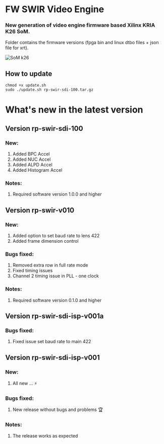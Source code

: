 # FW SWIR Video Engine
### New generation of video engine firmware based Xilinx KRIA K26 SoM.
Folder contains the firmware versions (fpga bin and linux dtbo files + json file for xrt).

![](https://www.xilinx.com/content/xilinx/en/products/som/kria/_jcr_content/root/parsystop/xilinxflexibleslab_c_113513440/xilinxflexibleslab-parsys/xilinxcolumns_2046427055/childParsys-1/xilinximage_copy.img.png/1694739643280.png "SoM k26")

## How to update

```
chmod +x update.sh 
sudo ./update.sh rp-swir-sdi-100.tar.gz
```

# What's new in the latest version

## Version rp-swir-sdi-100
### New:
1. Added BPC Accel
2. Added NUC Accel
3. Added ALPD Accel
4. Added Histogram Accel
### Notes:
1. Required software version 1.0.0 and higher

## Version rp-swir-v010
### New:
1. Added option to set baud rate to lens 422
2. Added frame dimension control
### Bugs fixed:
1. Removed extra row in full rate mode
2. Fixed timing issues 
3. Channel 2 timing issue in PLL - one clock
### Notes:
1. Required software version 0.1.0 and higher 


## Version rp-swir-sdi-isp-v001a
### Bugs fixed:
1. Fixed issue set baud rate to main 422


## Version rp-swir-sdi-isp-v001
### New:
1. All new ... ⚡
### Bugs fixed:
1. New release without bugs and problems 🏆
### Notes:
1. The release works as expected
